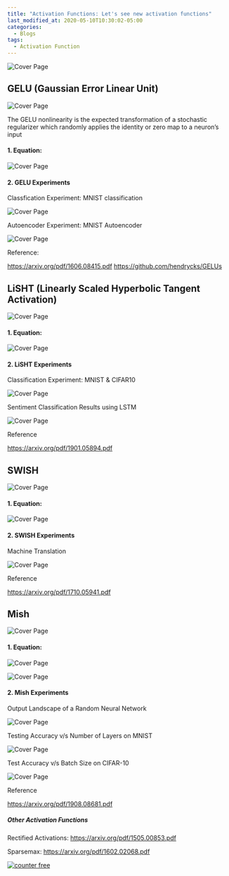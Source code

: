 ```yaml
---
title: "Activation Functions: Let's see new activation functions"
last_modified_at: 2020-05-10T10:30:02-05:00
categories:
  - Blogs
tags:
  - Activation Function
---
```


![Cover Page](https://missinglink.ai/wp-content/uploads/2018/11/activationfunction-1.png)

## GELU (Gaussian Error Linear Unit)

![Cover Page](/assets/images/gelu.png)

The GELU nonlinearity is the expected transformation of a stochastic regularizer which randomly applies the identity or zero map to a neuron’s input

#### 1. Equation:

![Cover Page](/assets/images/gelu_eq.png)

#### 2. GELU Experiments

Classfication Experiment: MNIST classification

![Cover Page](/assets/images/gelu_exp1.png)

Autoencoder Experiment: MNIST Autoencoder

![Cover Page](/assets/images/gelu_exp2.png)

Reference:

https://arxiv.org/pdf/1606.08415.pdf
https://github.com/hendrycks/GELUs

## LiSHT (Linearly Scaled Hyperbolic Tangent Activation)

![Cover Page](/assets/images/lisht.png)

#### 1. Equation:

![Cover Page](/assets/images/lisht_eq.png)

#### 2. LiSHT Experiments

Classification Experiment: MNIST & CIFAR10

![Cover Page](/assets/images/lisht_exp1.png)

Sentiment Classification Results using LSTM

![Cover Page](/assets/images/lisht_exp2.png)


Reference

https://arxiv.org/pdf/1901.05894.pdf

## SWISH

![Cover Page](/assets/images/swish.png)

#### 1. Equation:

![Cover Page](/assets/images/swish_eq.png)

#### 2. SWISH Experiments

Machine Translation

![Cover Page](/assets/images/swish_exp1.png)

Reference

https://arxiv.org/pdf/1710.05941.pdf

## Mish

![Cover Page](/assets/images/mish.png)

#### 1. Equation:

![Cover Page](/assets/images/mish_eq.png)

![Cover Page](/assets/images/mish_eq2.png)

#### 2. Mish Experiments

Output Landscape of a Random Neural Network

![Cover Page](/assets/images/mish_exp1.png)

Testing Accuracy v/s Number of Layers on MNIST

![Cover Page](/assets/images/mish_exp2.png)

Test Accuracy v/s Batch Size on CIFAR-10

![Cover Page](/assets/images/mish_exp3.png)


Reference

https://arxiv.org/pdf/1908.08681.pdf



##### Other Activation Functions

Rectified Activations: https://arxiv.org/pdf/1505.00853.pdf

Sparsemax: https://arxiv.org/pdf/1602.02068.pdf

<!-- hitwebcounter Code START -->
<a href="https://www.hitwebcounter.com" target="_blank">
<img src="https://hitwebcounter.com/counter/counter.php?page=7541383&style=0032&nbdigits=5&type=page&initCount=0" title="Web Counter" Alt="counter free"   border="0" >
</a>
